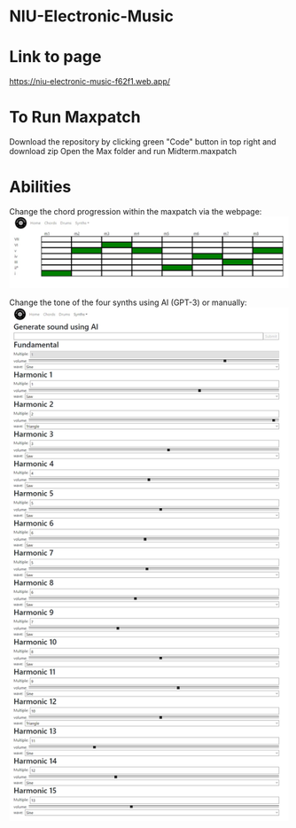 # NIU-Electronic-Music
# Link to page
https://niu-electronic-music-f62f1.web.app/

# To Run Maxpatch
Download the repository by clicking green "Code" button in top right and download zip
Open the Max folder and run Midterm.maxpatch

# Abilities
Change the chord progression within the maxpatch via the webpage:
![alt text](https://github.com/JordanRaia/NIU-Electronic-Music/blob/main/readme/chords.jpg?raw=true)

Change the tone of the four synths using AI (GPT-3) or manually:
![alt text](https://github.com/JordanRaia/NIU-Electronic-Music/blob/main/readme/synths.jpg?raw=true)